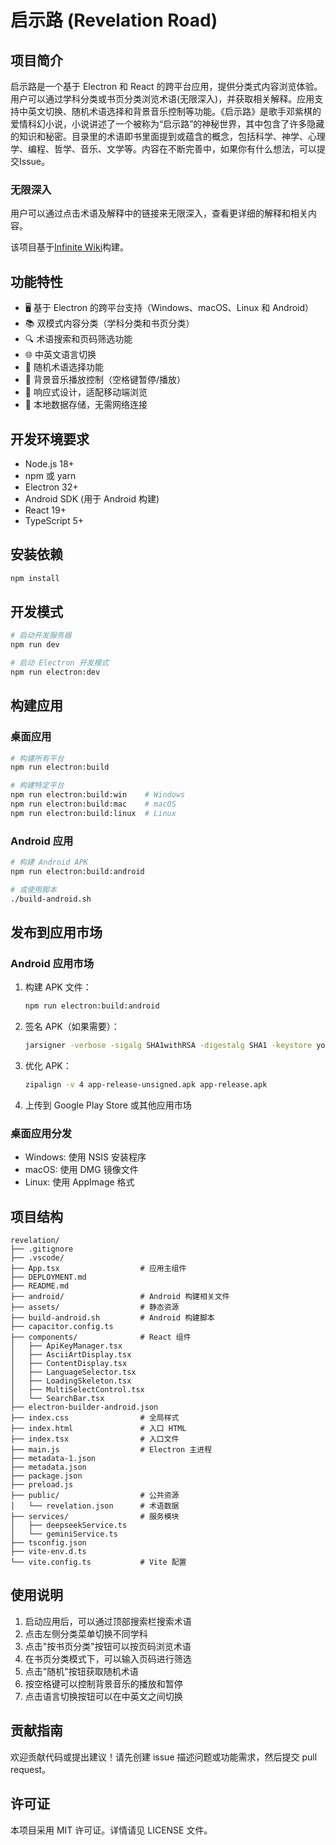 # 启示路 (Revelation Road)

## 项目简介

启示路是一个基于 Electron 和 React 的跨平台应用，提供分类式内容浏览体验。用户可以通过学科分类或书页分类浏览术语(无限深入)，并获取相关解释。应用支持中英文切换、随机术语选择和背景音乐控制等功能。《启示路》是歌手邓紫棋的爱情科幻小说，小说讲述了一个被称为“启示路”的神秘世界，其中包含了许多隐藏的知识和秘密。目录里的术语即书里面提到或蕴含的概念，包括科学、神学、心理学、编程、哲学、音乐、文学等。内容在不断完善中，如果你有什么想法，可以提交Issue。

### 无限深入

用户可以通过点击术语及解释中的链接来无限深入，查看更详细的解释和相关内容。

该项目基于[Infinite Wiki](https://aistudio.google.com/app/prompts?state=%7B%22ids%22:%5B%221J3Y2wXFzHKha4Qnb7UObSYAucBl1KPBO%22%5D,%22action%22:%22open%22,%22userId%22:%22103462436203651956396%22,%22resourceKeys%22:%7B%7D%7D&amp;usp=sharing)构建。

## 功能特性

- 🖥️ 基于 Electron 的跨平台支持（Windows、macOS、Linux 和 Android）
- 📚 双模式内容分类（学科分类和书页分类）
- 🔍 术语搜索和页码筛选功能
- 🌐 中英文语言切换
- 🎲 随机术语选择功能
- 🎵 背景音乐播放控制（空格键暂停/播放）
- 📱 响应式设计，适配移动端浏览
- 💾 本地数据存储，无需网络连接

## 开发环境要求

- Node.js 18+ 
- npm 或 yarn
- Electron 32+
- Android SDK (用于 Android 构建)
- React 19+
- TypeScript 5+

## 安装依赖

```bash
npm install
```

## 开发模式

```bash
# 启动开发服务器
npm run dev

# 启动 Electron 开发模式
npm run electron:dev
```

## 构建应用

### 桌面应用

```bash
# 构建所有平台
npm run electron:build

# 构建特定平台
npm run electron:build:win    # Windows
npm run electron:build:mac    # macOS
npm run electron:build:linux  # Linux
```

### Android 应用

```bash
# 构建 Android APK
npm run electron:build:android

# 或使用脚本
./build-android.sh
```

## 发布到应用市场

### Android 应用市场

1. 构建 APK 文件：
   ```bash
   npm run electron:build:android
   ```

2. 签名 APK（如果需要）：
   ```bash
   jarsigner -verbose -sigalg SHA1withRSA -digestalg SHA1 -keystore your-keystore.keystore app-release-unsigned.apk alias_name
   ```

3. 优化 APK：
   ```bash
   zipalign -v 4 app-release-unsigned.apk app-release.apk
   ```

4. 上传到 Google Play Store 或其他应用市场

### 桌面应用分发

- Windows: 使用 NSIS 安装程序
- macOS: 使用 DMG 镜像文件
- Linux: 使用 AppImage 格式

## 项目结构

```
revelation/
├── .gitignore
├── .vscode/
├── App.tsx                  # 应用主组件
├── DEPLOYMENT.md
├── README.md
├── android/                 # Android 构建相关文件
├── assets/                  # 静态资源
├── build-android.sh         # Android 构建脚本
├── capacitor.config.ts
├── components/              # React 组件
│   ├── ApiKeyManager.tsx
│   ├── AsciiArtDisplay.tsx
│   ├── ContentDisplay.tsx
│   ├── LanguageSelector.tsx
│   ├── LoadingSkeleton.tsx
│   ├── MultiSelectControl.tsx
│   └── SearchBar.tsx
├── electron-builder-android.json
├── index.css                # 全局样式
├── index.html               # 入口 HTML
├── index.tsx                # 入口文件
├── main.js                  # Electron 主进程
├── metadata-1.json
├── metadata.json
├── package.json
├── preload.js
├── public/                  # 公共资源
│   └── revelation.json      # 术语数据
├── services/                # 服务模块
│   ├── deepseekService.ts
│   └── geminiService.ts
├── tsconfig.json
├── vite-env.d.ts
└── vite.config.ts           # Vite 配置
```

## 使用说明

1. 启动应用后，可以通过顶部搜索栏搜索术语
2. 点击左侧分类菜单切换不同学科
3. 点击"按书页分类"按钮可以按页码浏览术语
4. 在书页分类模式下，可以输入页码进行筛选
5. 点击"随机"按钮获取随机术语
6. 按空格键可以控制背景音乐的播放和暂停
7. 点击语言切换按钮可以在中英文之间切换

## 贡献指南

欢迎贡献代码或提出建议！请先创建 issue 描述问题或功能需求，然后提交 pull request。

## 许可证

本项目采用 MIT 许可证。详情请见 LICENSE 文件。
